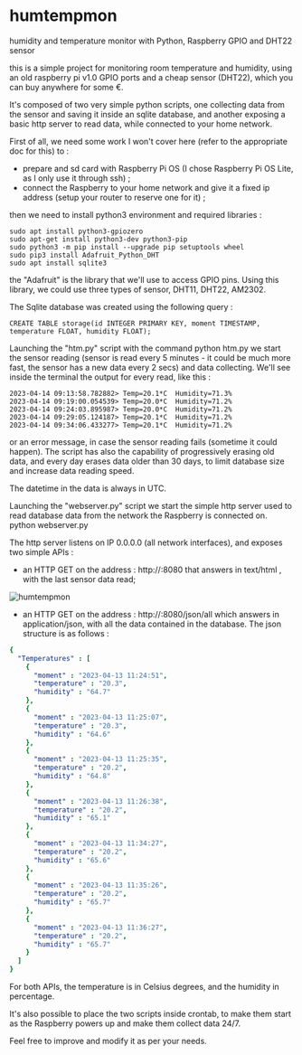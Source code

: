 # humtempmon
humidity and temperature monitor with Python, Raspberry GPIO and DHT22 sensor

this is a simple project for monitoring room temperature and humidity,
using an old raspberry pi v1.0 GPIO ports and a cheap sensor (DHT22),
which you can buy anywhere for some €.

It's composed of two very simple python scripts,
one collecting data from the sensor and saving it inside an sqlite database,
and another exposing a basic http server to read data, while connected to your home network.

First of all, we need some work I won't cover here (refer to the appropriate doc for this) to : 

- prepare and sd card with Raspberry Pi OS (I chose Raspberry Pi OS Lite, as I only use it through ssh) ;
- connect the Raspberry to your home network and give it a fixed ip address (setup your router to reserve one for it) ;

then we need to install python3 environment and required libraries : 

	sudo apt install python3-gpiozero
	sudo apt-get install python3-dev python3-pip
	sudo python3 -m pip install --upgrade pip setuptools wheel
	sudo pip3 install Adafruit_Python_DHT
	sudo apt install sqlite3

the "Adafruit" is the library that we'll use to access GPIO pins.
Using this library, we could use three types of sensor, DHT11, DHT22, AM2302.

The Sqlite database was created using the following query : 

	CREATE TABLE storage(id INTEGER PRIMARY KEY, moment TIMESTAMP, temperature FLOAT, humidity FLOAT);

Launching the "htm.py" script with the command 
	python htm.py
we start the sensor reading (sensor is read every 5 minutes - it could be much more fast, the sensor has a new data every 2 secs) and data collecting.
We'll see inside the terminal the output for every read, like this : 

	2023-04-14 09:13:58.782882> Temp=20.1*C  Humidity=71.3%
	2023-04-14 09:19:00.054539> Temp=20.0*C  Humidity=71.2%
	2023-04-14 09:24:03.895987> Temp=20.0*C  Humidity=71.2%
	2023-04-14 09:29:05.124187> Temp=20.1*C  Humidity=71.2%
	2023-04-14 09:34:06.433277> Temp=20.1*C  Humidity=71.2%

or an error message, in case the sensor reading fails (sometime it could happen).
The script has also the capability of progressively erasing old data,
and every day erases data older than 30 days, to limit database size and increase data reading speed.

The datetime in the data is always in UTC.

Launching the "webserver.py" script we start the simple http server used to read database data from the network the Raspberry is connected on.
	python webserver.py

The http server listens on IP 0.0.0.0 (all network interfaces), and exposes two simple APIs : 

- an HTTP GET on the address : http://<IP ADDRESS>:8080 that answers in text/html , with the last sensor data read;

![humtempmon](https://user-images.githubusercontent.com/63041462/232042516-75a262f0-cdaf-4307-b555-2ca70bbccf5d.jpg)


- an HTTP GET on the address : http://<IP ADDRESS>:8080/json/all which answers in application/json, with all the data contained in the database.
The json structure is as follows : 

```yaml
{
  "Temperatures" : [
    {
      "moment" : "2023-04-13 11:24:51",
      "temperature" : "20.3",
      "humidity" : "64.7"
    },
    {
      "moment" : "2023-04-13 11:25:07",
      "temperature" : "20.3",
      "humidity" : "64.6"
    },
    {
      "moment" : "2023-04-13 11:25:35",
      "temperature" : "20.2",
      "humidity" : "64.8"
    },
    {
      "moment" : "2023-04-13 11:26:38",
      "temperature" : "20.2",
      "humidity" : "65.1"
    },
    {
      "moment" : "2023-04-13 11:34:27",
      "temperature" : "20.2",
      "humidity" : "65.6"
    },
    {
      "moment" : "2023-04-13 11:35:26",
      "temperature" : "20.2",
      "humidity" : "65.7"
    },
    {
      "moment" : "2023-04-13 11:36:27",
      "temperature" : "20.2",
      "humidity" : "65.7"
    }
  ]
}

```
For both APIs, the temperature is in Celsius degrees, and the humidity in percentage.

It's also possible to place the two scripts inside crontab, to make them start as the Raspberry powers up and make them collect data 24/7.

Feel free to improve and modify it as per your needs.

